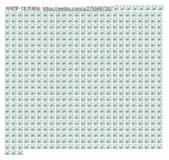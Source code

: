 许同学-1主页地址: https://weibo.com/u/2755687267 
![](https://wx4.sinaimg.cn/mw2000/a4407363ly1h92jet1d94j21sb1sb1ky.jpg) 
![](https://wx4.sinaimg.cn/mw2000/a4407363ly1h90y8rmkgxj22c01r1hdt.jpg) 
![](https://wx4.sinaimg.cn/mw2000/a4407363ly1h909d6ecgnj215o1qihdt.jpg) 
![](https://wx4.sinaimg.cn/mw2000/a4407363ly1h8w3rdwumpj20wi0t8adr.jpg) 
![](https://wx4.sinaimg.cn/mw2000/a4407363ly1h8qeku6gbpj20u01sxqar.jpg) 
![](https://wx4.sinaimg.cn/mw2000/a4407363ly1h8891ndbzoj20wi0o3qa5.jpg) 
![](https://wx4.sinaimg.cn/mw2000/a4407363ly1h7szc0asg0j20wi11twkg.jpg) 
![](https://wx4.sinaimg.cn/mw2000/a4407363ly1h7pee5vxjpj20wi1ycnik.jpg) 
![](https://wx4.sinaimg.cn/mw2000/a4407363ly1h7ocdhxe6kj20u00yn7ag.jpg) 
![](https://wx4.sinaimg.cn/mw2000/a4407363ly1h7oa9o61ifj20wi1yc1kx.jpg) 
![](https://wx4.sinaimg.cn/mw2000/a4407363ly1h7lzl4jnxsj20u01sxwnf.jpg) 
![](https://wx4.sinaimg.cn/mw2000/a4407363ly1h7lzkbfgphj20u01sxqed.jpg) 
![](https://wx4.sinaimg.cn/mw2000/a4407363ly1h7lzl74qzqj20wi1ycqf8.jpg) 
![](https://wx4.sinaimg.cn/mw2000/a4407363ly1h7igsakrvaj22c0340npf.jpg) 
![](https://wx4.sinaimg.cn/mw2000/a4407363ly1h6xrdoltuoj20wi1aadn2.jpg) 
![](https://wx4.sinaimg.cn/mw2000/a4407363ly1h6pxcb5fjkj20wi0hm7ci.jpg) 
![](https://wx4.sinaimg.cn/mw2000/a4407363ly1h6phvs1nejj20wi1cqdhn.jpg) 
![](https://wx4.sinaimg.cn/mw2000/a4407363ly1h6g7w7grpvj20u00u04dg.jpg) 
![](https://wx4.sinaimg.cn/mw2000/a4407363ly1h6b2pyj27lj20to0m8gqe.jpg) 
![](https://wx4.sinaimg.cn/mw2000/a4407363ly1h63u2v68h6j20sg0oegmm.jpg) 
![](https://wx4.sinaimg.cn/mw2000/a4407363ly1h63u2u4zqbj20sg0qgq3r.jpg) 
![](https://wx4.sinaimg.cn/mw2000/a4407363ly1h5y31nq1c1j20u70o5jsj.jpg) 
![](https://wx4.sinaimg.cn/mw2000/a4407363ly1h5t44boks8j20wi1ycnpd.jpg) 
![](https://wx4.sinaimg.cn/mw2000/a4407363ly1h5cjax801tj22ds1scx6p.jpg) 
![](https://wx4.sinaimg.cn/mw2000/a4407363ly1h5b4vcrezrj20wi171te8.jpg) 
![](https://wx4.sinaimg.cn/mw2000/a4407363ly1h57ftkfx55j20v90hjdk8.jpg) 
![](https://wx4.sinaimg.cn/mw2000/a4407363ly1h57ftlnrl3j21kw168qfp.jpg) 
![](https://wx4.sinaimg.cn/mw2000/a4407363ly1h57fvr1khbj23402c0hdw.jpg) 
![](https://wx4.sinaimg.cn/mw2000/a4407363ly1h510qchavkj21400u07df.jpg) 
![](https://wx4.sinaimg.cn/mw2000/a4407363ly1h5113hkeeoj21400u0wmh.jpg) 
![](https://wx4.sinaimg.cn/mw2000/a4407363ly1h4qx85z8vhj20wi144dpc.jpg) 
![](https://wx4.sinaimg.cn/mw2000/a4407363ly1h4d9lcx7vfj21sc2ds4qq.jpg) 
![](https://wx4.sinaimg.cn/mw2000/a4407363ly1h4d6n9ilyoj21it2947wh.jpg) 
![](https://wx4.sinaimg.cn/mw2000/a4407363ly1h4c3l1pwurj22ug2dre82.jpg) 
![](https://wx4.sinaimg.cn/mw2000/a4407363ly1h450syxok4j20u0141ac6.jpg) 
![](https://wx4.sinaimg.cn/mw2000/a4407363ly1h427f5x0qfj20wi1ycnpd.jpg) 
![](https://wx4.sinaimg.cn/mw2000/a4407363ly1h40opxsbotj20u011ijxe.jpg) 
![](https://wx4.sinaimg.cn/mw2000/a4407363ly1h3ymm5jls4j20u01be0v0.jpg) 
![](https://wx4.sinaimg.cn/mw2000/a4407363ly1h3yl9xj3vgj20wi0tb79z.jpg) 
![](https://wx4.sinaimg.cn/mw2000/a4407363ly1h3yl9yhanej20yc0u0dkb.jpg) 
![](https://wx4.sinaimg.cn/mw2000/a4407363ly1h3ulu1gmwej20wi0o4age.jpg) 
![](https://wx4.sinaimg.cn/mw2000/a4407363ly1h3ulu2kpgij20wi0ofgr7.jpg) 
![](https://wx4.sinaimg.cn/mw2000/a4407363ly1h3sz5pfdswj22c03404qp.jpg) 
![](https://wx4.sinaimg.cn/mw2000/a4407363ly1h35hebu0coj23402c0qv5.jpg) 
![](https://wx4.sinaimg.cn/mw2000/a4407363ly1h2xhqpk590j20v91votlf.jpg) 
![](https://wx4.sinaimg.cn/mw2000/a4407363ly1h2wfq79pnhj21480u078v.jpg) 
![](https://wx4.sinaimg.cn/mw2000/a4407363ly1h2sr9iedwgj20u01sy7e4.jpg) 
![](https://wx4.sinaimg.cn/mw2000/a4407363ly1h2o22yez2oj21sc1sc4qp.jpg) 
![](https://wx4.sinaimg.cn/mw2000/a4407363ly1gx39zteezdj21400u04bk.jpg) 
![](https://wx4.sinaimg.cn/mw2000/a4407363ly1gx39zt2sl1j20qa0yw796.jpg) 
![](https://wx4.sinaimg.cn/mw2000/0030uA8Ply1gvnapyqunej60tr18ywlf02.jpg) 
![](https://wx4.sinaimg.cn/mw2000/0030uA8Ply1gvnapyfihsj60tz196dni02.jpg) 
![](https://wx4.sinaimg.cn/mw2000/a4407363ly1gvf9j0gd1yj21401e0jxc.jpg) 
![](https://wx4.sinaimg.cn/mw2000/0030uA8Ply1gvf9j0o8s1j61401e00xq02.jpg) 
![](https://wx4.sinaimg.cn/mw2000/0030uA8Pgy1guvjbubmpqj60u02zgqim02.jpg) 
![](https://wx4.sinaimg.cn/mw2000/a4407363ly1gsmh9m194qj20v90ul4in.jpg) 
![](https://wx4.sinaimg.cn/mw2000/a4407363ly1gqolh2g9goj20v90hvar4.jpg) 
![](https://wx4.sinaimg.cn/mw2000/a4407363ly1gqolh0nlaxj20v90hj1kx.jpg) 
![](https://wx4.sinaimg.cn/mw2000/a4407363ly1gqolidwyxuj20v90n7459.jpg) 
![](https://wx4.sinaimg.cn/mw2000/a4407363ly1gqolh17vv4j20vj0hstd4.jpg) 
![](https://wx4.sinaimg.cn/mw2000/a4407363ly1gqolh1w8zvj21900u0493.jpg) 
![](https://wx4.sinaimg.cn/mw2000/a4407363ly1gqolhhdctlj20v90ndaun.jpg) 
![](https://wx4.sinaimg.cn/mw2000/a4407363ly1gqg2i2ww28j22a51qru0x.jpg) 
![](https://wx4.sinaimg.cn/mw2000/a4407363ly1gq6s700yflj21jk1ysai7.jpg) 
![](https://wx4.sinaimg.cn/mw2000/a4407363ly1gpy75yxtj8j21sc1sc7wl.jpg) 
![](https://wx4.sinaimg.cn/mw2000/a4407363gy1gpicqjmyjrj20v91vo7f5.jpg) 
![](https://wx4.sinaimg.cn/mw2000/a4407363ly1gp8valjensj20v90n4jzi.jpg) 
![](https://wx4.sinaimg.cn/mw2000/a4407363ly1gp8val8okmj20v90n9th1.jpg) 
![](https://wx4.sinaimg.cn/mw2000/a4407363ly1gp8vaqqj4pj20v90n54o0.jpg) 
![](https://wx4.sinaimg.cn/mw2000/a4407363ly1gp8vamqjhtj23402c0x6s.jpg) 
![](https://wx4.sinaimg.cn/mw2000/a4407363ly1gp8vasma97j23402c0npf.jpg) 
![](https://wx4.sinaimg.cn/mw2000/a4407363ly1gp8vaq5l30j22sa2bzqv6.jpg) 
![](https://wx4.sinaimg.cn/mw2000/a4407363ly1gp8vaogydnj23402c0hdu.jpg) 
![](https://wx4.sinaimg.cn/mw2000/a4407363ly1gp8vdjnvkcj21sc1scx6t.jpg) 
![](https://wx4.sinaimg.cn/mw2000/a4407363ly1gp8vclgvjlj22c0340b2a.jpg) 
![](https://wx4.sinaimg.cn/mw2000/a4407363gy1gox2if8kqrj23402c0hdt.jpg) 
![](https://wx4.sinaimg.cn/mw2000/a4407363gy1gox2j5pwlqj22c0340x6q.jpg) 
![](https://wx4.sinaimg.cn/mw2000/a4407363gy1gowzht17gnj22c0340x6p.jpg) 
![](https://wx4.sinaimg.cn/mw2000/a4407363gy1golfze8fldj20vq0hs44n.jpg) 
![](https://wx4.sinaimg.cn/mw2000/a4407363gy1gogcvq8loej23402c07wh.jpg) 
![](https://wx4.sinaimg.cn/mw2000/a4407363ly1goidorx8rfj20v91jltbt.jpg) 
![](https://wx4.sinaimg.cn/mw2000/a4407363ly1gobwj6stg0j20v90mf4qp.jpg) 
![](https://wx4.sinaimg.cn/mw2000/a4407363gy1go77iylhk5j23402c0kjl.jpg) 
![](https://wx4.sinaimg.cn/mw2000/a4407363ly1go2mvjb88xj20v912uwna.jpg) 
![](https://wx4.sinaimg.cn/mw2000/a4407363ly1go2mwe3wlsj20v91vo146.jpg) 
![](https://wx4.sinaimg.cn/mw2000/a4407363ly1gnxpgdg9wzj20v91voqv5.jpg) 
![](https://wx4.sinaimg.cn/mw2000/a4407363ly1gnuax5hxfhj20rs15l7g8.jpg) 
![](https://wx4.sinaimg.cn/mw2000/a4407363ly1gngai6fopgj21sc2dsb2f.jpg) 
![](https://wx4.sinaimg.cn/mw2000/a4407363gy1gne1fhu3dbj20v90n94qp.jpg) 
![](https://wx4.sinaimg.cn/mw2000/a4407363gy1gne1fgfaq6j23402c07wj.jpg) 
![](https://wx4.sinaimg.cn/mw2000/a4407363gy1gne1fajshhj21sc2dse87.jpg) 
![](https://wx4.sinaimg.cn/mw2000/a4407363gy1gne1fiurkqj20tu0tu4no.jpg) 
![](https://wx4.sinaimg.cn/mw2000/a4407363gy1gne1fdhkwrj22c02c0npe.jpg) 
![](https://wx4.sinaimg.cn/mw2000/a4407363gy1gne1f5amu2j22c02c0npd.jpg) 
![](https://wx4.sinaimg.cn/mw2000/a4407363gy1gmxngb8m80j20v915tn6b.jpg) 
![](https://wx4.sinaimg.cn/mw2000/a4407363ly1gmroiavvqpj20v90nfq6k.jpg) 
![](https://wx4.sinaimg.cn/mw2000/a4407363ly1gmhsft29b9j230o2411kz.jpg) 
![](https://wx4.sinaimg.cn/mw2000/a4407363ly1gmhsfqlexqj22c02c0x6q.jpg) 
![](https://wx4.sinaimg.cn/mw2000/a4407363ly1gmhslrwj03j23402c01ky.jpg) 
![](https://wx4.sinaimg.cn/mw2000/a4407363ly1gmhsfnyqxpj23402c0b2b.jpg) 
![](https://wx4.sinaimg.cn/mw2000/a4407363ly1gmhsfoly3uj20v90n5tfw.jpg) 
![](https://wx4.sinaimg.cn/mw2000/a4407363ly1gmgl9ivjmqj20v91vo48i.jpg) 
![](https://wx4.sinaimg.cn/mw2000/a4407363ly1gm8ih11v11j22c0340e83.jpg) 
![](https://wx4.sinaimg.cn/mw2000/a4407363ly1gm14w0zakmj22c02c0u0x.jpg) 
![](https://wx4.sinaimg.cn/mw2000/a4407363ly1glzddeondkj21sb1sbu0x.jpg) 
![](https://wx4.sinaimg.cn/mw2000/a4407363ly1glzddm0909j22c02c04qp.jpg) 
![](https://wx4.sinaimg.cn/mw2000/a4407363ly1glrytqzarhj23402c0npd.jpg) 
![](https://wx4.sinaimg.cn/mw2000/a4407363ly1glryts6plcj215x0v9tke.jpg) 
![](https://wx4.sinaimg.cn/mw2000/a4407363ly1glr61vflgej23402c0kjl.jpg) 
![](https://wx4.sinaimg.cn/mw2000/a4407363ly1glq4596uw6j23402c01kz.jpg) 
![](https://wx4.sinaimg.cn/mw2000/a4407363ly1glmlqzcs36j22c02c0dx7.jpg) 
![](https://wx4.sinaimg.cn/mw2000/a4407363ly1glmlqqkwn0j20pz0jkdr9.jpg) 
![](https://wx4.sinaimg.cn/mw2000/a4407363ly1gkzicehxcbj23402c0qv5.jpg) 
![](https://wx4.sinaimg.cn/mw2000/a4407363ly1gkygq0fkk7j23402c0e81.jpg) 
![](https://wx4.sinaimg.cn/mw2000/a4407363ly1gkygpvawapj20v90nbavb.jpg) 
![](https://wx4.sinaimg.cn/mw2000/a4407363ly1gkygpvvuinj20v90n5qqj.jpg) 
![](https://wx4.sinaimg.cn/mw2000/a4407363ly1gkygpz8pz6j22ds1sche0.jpg) 
![](https://wx4.sinaimg.cn/mw2000/a4407363ly1gkygpubelej20v91vo4hl.jpg) 
![](https://wx4.sinaimg.cn/mw2000/a4407363ly1gktemwqnsvj20us0s9nbz.jpg) 
![](https://wx4.sinaimg.cn/mw2000/a4407363ly1gktemydi8tj20v90slk6l.jpg) 
![](https://wx4.sinaimg.cn/mw2000/a4407363ly1gkj93esjt0j21yl1ylnpd.jpg) 
![](https://wx4.sinaimg.cn/mw2000/a4407363ly1gkea4q681qj22c02c0e81.jpg) 
![](https://wx4.sinaimg.cn/mw2000/a4407363ly1gkea5010q3j22c02c01kx.jpg) 
![](https://wx4.sinaimg.cn/mw2000/a4407363ly1gkea4mmjyej23402c07wj.jpg) 
![](https://wx4.sinaimg.cn/mw2000/a4407363ly1gke9s9y6ngj23402c0qv5.jpg) 
![](https://wx4.sinaimg.cn/mw2000/a4407363ly1gkea3d6k63j20v913245k.jpg) 
![](https://wx4.sinaimg.cn/mw2000/a4407363ly1gk95gh9a75j22c02c01kx.jpg) 
![](https://wx4.sinaimg.cn/mw2000/a4407363ly1gjzcxagv47j23402c07wj.jpg) 
![](https://wx4.sinaimg.cn/mw2000/a4407363ly1gjzcxvm288j20u00mban7.jpg) 
![](https://wx4.sinaimg.cn/mw2000/a4407363ly1gjmslmz83vj22c02c0dpo.jpg) 
![](https://wx4.sinaimg.cn/mw2000/a4407363ly1gj1h808j2dj20v90vtn4o.jpg) 
![](https://wx4.sinaimg.cn/mw2000/a4407363ly1gj1h9zn7qjj20v90y4x29.jpg) 
![](https://wx4.sinaimg.cn/mw2000/a4407363ly1gj1h81848ij20v9103h0a.jpg) 
![](https://wx4.sinaimg.cn/mw2000/a4407363ly1gj1h7zv1cej20zo109n07.jpg) 
![](https://wx4.sinaimg.cn/mw2000/a4407363ly1gj1h80kfjej20xn0y7q6v.jpg) 
![](https://wx4.sinaimg.cn/mw2000/a4407363ly1ghzv2b5f9mj22c02c07wh.jpg) 
![](https://wx4.sinaimg.cn/mw2000/a4407363ly1ghzv2wsml2j22c02c0kjl.jpg) 
![](https://wx4.sinaimg.cn/mw2000/a4407363ly1ghzv3qv5p4j20v90vc7wh.jpg) 
![](https://wx4.sinaimg.cn/mw2000/a4407363ly1ghzv32jcvnj22c02c0hdt.jpg) 
![](https://wx4.sinaimg.cn/mw2000/a4407363ly1ghzv3dpvm1j22c02c0kjl.jpg) 
![](https://wx4.sinaimg.cn/mw2000/a4407363ly1ghzv2erjtxj22c02c0e4l.jpg) 
![](https://wx4.sinaimg.cn/mw2000/a4407363ly1ghzv3m193lj22c02c04qp.jpg) 
![](https://wx4.sinaimg.cn/mw2000/a4407363ly1ghzv37zmujj22c02c0e81.jpg) 
![](https://wx4.sinaimg.cn/mw2000/a4407363ly1ghzv26jf8gj22c02c01kx.jpg) 
![](https://wx4.sinaimg.cn/mw2000/a4407363ly1ghzv2qjehhj23402c01ky.jpg) 
![](https://wx4.sinaimg.cn/mw2000/a4407363ly1ghzv3hxhkkj22c02c0hc1.jpg) 
![](https://wx4.sinaimg.cn/mw2000/a4407363ly1ghzv2jjj94j22c02c0b29.jpg) 
![](https://wx4.sinaimg.cn/mw2000/a4407363ly1ghik7oodqvj20v90n21kx.jpg) 
![](https://wx4.sinaimg.cn/mw2000/a4407363ly1ghalg6ykb9j20v80cedig.jpg) 
![](https://wx4.sinaimg.cn/mw2000/a4407363ly1ggwvlk9oyij20v90vchdt.jpg) 
![](https://wx4.sinaimg.cn/mw2000/a4407363ly1ggwvllh8xjj20v90uxhdt.jpg) 
![](https://wx4.sinaimg.cn/mw2000/a4407363ly1ggwvljfxqzj20rs1rvkck.jpg) 
![](https://wx4.sinaimg.cn/mw2000/a4407363ly1ggy29zxcbxj23402c0npd.jpg) 
![](https://wx4.sinaimg.cn/mw2000/a4407363ly1ggy29urtj6j23402c07wh.jpg) 
![](https://wx4.sinaimg.cn/mw2000/a4407363ly1ggktepfxqnj20v90n94qp.jpg) 
![](https://wx4.sinaimg.cn/mw2000/a4407363ly1ggkybvxbn1j20v90v6npd.jpg) 
![](https://wx4.sinaimg.cn/mw2000/a4407363ly1ggkter95o6j23402bxu0y.jpg) 
![](https://wx4.sinaimg.cn/mw2000/a4407363ly1ggkycinyhgj22ds1sckjr.jpg) 
![](https://wx4.sinaimg.cn/mw2000/a4407363ly1ggh9qc0bfbj20u00u1h9y.jpg) 
![](https://wx4.sinaimg.cn/mw2000/a4407363ly1ggeyrrp2x0j23402c0x6r.jpg) 
![](https://wx4.sinaimg.cn/mw2000/a4407363ly1gge7rclc6tj20v90mx7w7.jpg) 
![](https://wx4.sinaimg.cn/mw2000/a4407363ly1gge7rd01r3j20v90naakn.jpg) 
![](https://wx4.sinaimg.cn/mw2000/a4407363ly1gge7rau0e4j23402c0u0x.jpg) 
![](https://wx4.sinaimg.cn/mw2000/a4407363ly1gge7r8b4z4j22c02c07wh.jpg) 
![](https://wx4.sinaimg.cn/mw2000/a4407363ly1gge7r6m0z1j22ds1scnpe.jpg) 
![](https://wx4.sinaimg.cn/mw2000/a4407363ly1gg9n1vgzl2j23402c0e81.jpg) 
![](https://wx4.sinaimg.cn/mw2000/a4407363ly1gg7as4z727j20v90h3n0w.jpg) 
![](https://wx4.sinaimg.cn/mw2000/a4407363ly1gg7as4jr8jj20v90uqts1.jpg) 
![](https://wx4.sinaimg.cn/mw2000/a4407363ly1gg4zh2z6wqj20u00s1000.jpg) 
![](https://wx4.sinaimg.cn/mw2000/a4407363ly1gfuel4j5bmj22c02c0hdt.jpg) 
![](https://wx4.sinaimg.cn/mw2000/a4407363ly1gfuel2zle6j20v915eqe1.jpg) 
![](https://wx4.sinaimg.cn/mw2000/a4407363ly1gfuel3c96sj21401e04fc.jpg) 
![](https://wx4.sinaimg.cn/mw2000/a4407363ly1gfr5m92kvsj20v91voqfd.jpg) 
![](https://wx4.sinaimg.cn/mw2000/a4407363ly1gf1nlf4ipij22802yo7wq.jpg) 
![](https://wx4.sinaimg.cn/mw2000/a4407363ly1gevxa9x8t6j21sb1sbb29.jpg) 
![](https://wx4.sinaimg.cn/mw2000/a4407363ly1gevxa3wkw5j20v70nb78i.jpg) 
![](https://wx4.sinaimg.cn/mw2000/a4407363ly1gevshwrs11j21400tz7cs.jpg) 
![](https://wx4.sinaimg.cn/mw2000/a4407363ly1gevshxjthrj20nf0hjq6q.jpg) 
![](https://wx4.sinaimg.cn/mw2000/a4407363ly1gevskqm7baj23402c04qq.jpg) 
![](https://wx4.sinaimg.cn/mw2000/a4407363ly1gevshwhsjxj21400u6akh.jpg) 
![](https://wx4.sinaimg.cn/mw2000/a4407363ly1gevshusbasj23402c0qv5.jpg) 
![](https://wx4.sinaimg.cn/mw2000/a4407363ly1gevssnv36lj23402c0x6p.jpg) 
![](https://wx4.sinaimg.cn/mw2000/a4407363ly1geur0nzr34j22c0340b2b.jpg) 
![](https://wx4.sinaimg.cn/mw2000/a4407363ly1geq7ooiledj20u018saox.jpg) 
![](https://wx4.sinaimg.cn/mw2000/a4407363ly1geq7onm4gxj20v90p0dll.jpg) 
![](https://wx4.sinaimg.cn/mw2000/a4407363ly1genoovscywj22c02c0b2a.jpg) 
![](https://wx4.sinaimg.cn/mw2000/a4407363ly1genooukpeqj20v915r7fg.jpg) 
![](https://wx4.sinaimg.cn/mw2000/a4407363ly1gekb5nb0e7j20v814k1kx.jpg) 
![](https://wx4.sinaimg.cn/mw2000/a4407363ly1gejtwweq3hj20v91gfn80.jpg) 
![](https://wx4.sinaimg.cn/mw2000/a4407363ly1gejtwvnv3mj20v41fygyg.jpg) 
![](https://wx4.sinaimg.cn/mw2000/a4407363ly1gebu8p2ep0j21dk0tmq6x.jpg) 
![](https://wx4.sinaimg.cn/mw2000/a4407363ly1gebms3y7gbj23402c0u0z.jpg) 
![](https://wx4.sinaimg.cn/mw2000/a4407363ly1ge6zeqbifnj20v30hmwz6.jpg) 
![](https://wx4.sinaimg.cn/mw2000/a4407363ly1ge6ybt9bo2j20tn0go42v.jpg) 
![](https://wx4.sinaimg.cn/mw2000/a4407363ly1ge6zo9aepuj23402c0qv6.jpg) 
![](https://wx4.sinaimg.cn/mw2000/a4407363ly1ge6zx2i6stj21sc1schdt.jpg) 
![](https://wx4.sinaimg.cn/mw2000/a4407363ly1ge6zybf2lyj20ob0tzk7w.jpg) 
![](https://wx4.sinaimg.cn/mw2000/a4407363ly1ge6zte88n7j21400u0tpr.jpg) 
![](https://wx4.sinaimg.cn/mw2000/a4407363ly1ge2txjdrv7j22c02c0e81.jpg) 
![](https://wx4.sinaimg.cn/mw2000/a4407363ly1ge2txkvdc0j21sc1n2e81.jpg) 
![](https://wx4.sinaimg.cn/mw2000/a4407363ly1gdld51kmg6j22bb21yx6m.jpg) 
![](https://wx4.sinaimg.cn/mw2000/a4407363ly1gdld526l4xj20v916fgrc.jpg) 
![](https://wx4.sinaimg.cn/mw2000/a4407363ly1gdjbsog83oj22ds1sc1ky.jpg) 
![](https://wx4.sinaimg.cn/mw2000/a4407363ly1gdi3a0t2klj20v915gjwr.jpg) 
![](https://wx4.sinaimg.cn/mw2000/a4407363ly1gddnasuhs8j21400u0gze.jpg) 
![](https://wx4.sinaimg.cn/mw2000/a4407363ly1gd8n9dbrrhj21sc2ds4qt.jpg) 
![](https://wx4.sinaimg.cn/mw2000/a4407363ly1gd8n9e17wfj20v915iwoh.jpg) 
![](https://wx4.sinaimg.cn/mw2000/a4407363ly1gd599kfoigj20v90nxafv.jpg) 
![](https://wx4.sinaimg.cn/mw2000/a4407363ly1gcte7an1xnj20v91id136.jpg) 
![](https://wx4.sinaimg.cn/mw2000/a4407363ly1gcsidhmiqqj20v91vowu5.jpg) 
![](https://wx4.sinaimg.cn/mw2000/a4407363ly1gcfdlxvb2rj20v90v87wh.jpg) 
![](https://wx4.sinaimg.cn/mw2000/a4407363ly1gbi9y44955j21jk1hf7wh.jpg) 
![](https://wx4.sinaimg.cn/mw2000/a4407363ly1gbhdjv2orhj21400u0whi.jpg) 
![](https://wx4.sinaimg.cn/mw2000/a4407363ly1gba3tmafnfj20t60t6wh8.jpg) 
![](https://wx4.sinaimg.cn/mw2000/a4407363gy1gau0o4w579j21hc0u0k6i.jpg) 
![](https://wx4.sinaimg.cn/mw2000/a4407363gy1gaplow87cjj214a0u0qa4.jpg) 
![](https://wx4.sinaimg.cn/mw2000/a4407363gy1gamoqvvbvoj20v91voe89.jpg) 
![](https://wx4.sinaimg.cn/mw2000/a4407363gy1gamoqzu6rgj20v91vox6t.jpg) 
![](https://wx4.sinaimg.cn/mw2000/a4407363gy1gamordb0okj20v91vox6w.jpg) 
![](https://wx4.sinaimg.cn/mw2000/a4407363gy1gamor4rl4bj20v91vou15.jpg) 
![](https://wx4.sinaimg.cn/mw2000/a4407363gy1gakmqpvcsyj22c02c0trj.jpg) 
![](https://wx4.sinaimg.cn/mw2000/a4407363gy1gakmqok34bj20u00we784.jpg) 
![](https://wx4.sinaimg.cn/mw2000/a4407363ly1ga7tvst1ovj22c0340e81.jpg) 
![](https://wx4.sinaimg.cn/mw2000/a4407363ly1g9mzzub9hvj22c02c07wi.jpg) 
![](https://wx4.sinaimg.cn/mw2000/a4407363ly1g9mzzt1ajuj22c02c0hdu.jpg) 
![](https://wx4.sinaimg.cn/mw2000/a4407363gy1g9e33ixdnaj22802yob2j.jpg) 
![](https://wx4.sinaimg.cn/mw2000/a4407363gy1g92jdtboy4j23402c04qq.jpg) 
![](https://wx4.sinaimg.cn/mw2000/a4407363gy1g92ksmwfz6j216o1hckbc.jpg) 
![](https://wx4.sinaimg.cn/mw2000/a4407363gy1g92jdvy4z3j21401e0qlb.jpg) 
![](https://wx4.sinaimg.cn/mw2000/a4407363gy1g92lgz7bi2j22c02c01kx.jpg) 
![](https://wx4.sinaimg.cn/mw2000/a4407363gy1g92kslas3jj23402c0e81.jpg) 
![](https://wx4.sinaimg.cn/mw2000/a4407363gy1g8vjenk8cyj21a01pcqmd.jpg) 
![](https://wx4.sinaimg.cn/mw2000/a4407363gy1g8n0fn939kj227q2nl7wi.jpg) 
![](https://wx4.sinaimg.cn/mw2000/a4407363gy1g8n0frgd9rj22a22uku0y.jpg) 
![](https://wx4.sinaimg.cn/mw2000/a4407363gy1g8n0fs9agej20u00u012i.jpg) 
![](https://wx4.sinaimg.cn/mw2000/a4407363gy1g8n0fpngjcj21o026cnpe.jpg) 
![](https://wx4.sinaimg.cn/mw2000/a4407363gy1g8k39jovbyj21400u047o.jpg) 
![](https://wx4.sinaimg.cn/mw2000/a4407363gy1g8k39g5xnvj214a0u0gvj.jpg) 
![](https://wx4.sinaimg.cn/mw2000/a4407363gy1g8k3af1zzlj20u00u0qbq.jpg) 
![](https://wx4.sinaimg.cn/mw2000/a4407363gy1g8eamqnptzj23402c0npe.jpg) 
![](https://wx4.sinaimg.cn/mw2000/a4407363gy1g8eammupdvj22yk2aex6q.jpg) 
![](https://wx4.sinaimg.cn/mw2000/a4407363gy1g8eamj8b3tj21kw16o1kx.jpg) 
![](https://wx4.sinaimg.cn/mw2000/a4407363gy1g8eamhacw1j21kw16o7uo.jpg) 
![](https://wx4.sinaimg.cn/mw2000/a4407363gy1g8asyg8d3lj20u00u00vw.jpg) 
![](https://wx4.sinaimg.cn/mw2000/a4407363gy1g8asyfa4vuj20u012bwjy.jpg) 
![](https://wx4.sinaimg.cn/mw2000/a4407363gy1g88cz88yqlj20u0126wrx.jpg) 
![](https://wx4.sinaimg.cn/mw2000/a4407363gy1g88cz9k0pyj20u011i7jj.jpg) 
![](https://wx4.sinaimg.cn/mw2000/a4407363gy1g869wrb980j213z0u018a.jpg) 
![](https://wx4.sinaimg.cn/mw2000/a4407363gy1g81gm625mcj20u00y5gti.jpg) 
![](https://wx4.sinaimg.cn/mw2000/a4407363gy1g7y0xykiwvj20u0140n76.jpg) 
![](https://wx4.sinaimg.cn/mw2000/a4407363gy1g7vkijlfvxj20u0140al1.jpg) 
![](https://wx4.sinaimg.cn/mw2000/a4407363gy1g7ukfpu4cij21400u0n3a.jpg) 
![](https://wx4.sinaimg.cn/mw2000/a4407363gy1g7ukfr8gddj21400u046b.jpg) 
![](https://wx4.sinaimg.cn/mw2000/a4407363gy1g7ukfoqrucj20u0140wme.jpg) 
![](https://wx4.sinaimg.cn/mw2000/a4407363gy1g7ta8z52qbj21420u014f.jpg) 
![](https://wx4.sinaimg.cn/mw2000/a4407363gy1g7ta8zw24oj21400tzwph.jpg) 
![](https://wx4.sinaimg.cn/mw2000/a4407363gy1g7ta8xhc55j20u011i7f3.jpg) 
![](https://wx4.sinaimg.cn/mw2000/a4407363ly1g7ngyhrvvxj21420u0wto.jpg) 
![](https://wx4.sinaimg.cn/mw2000/a4407363ly1g7ni5mbogkj20u00u0tl4.jpg) 
![](https://wx4.sinaimg.cn/mw2000/a4407363ly1g7ngymepzsj20tm0htjul.jpg) 
![](https://wx4.sinaimg.cn/mw2000/a4407363ly1g7ngyin9drj20u013a7e8.jpg) 
![](https://wx4.sinaimg.cn/mw2000/a4407363ly1g7ngyjlyrsj20u0114qch.jpg) 
![](https://wx4.sinaimg.cn/mw2000/a4407363ly1g7ngyk9ilij20uc0u044e.jpg) 
![](https://wx4.sinaimg.cn/mw2000/a4407363ly1g7mhacov2sj21400u0qg8.jpg) 
![](https://wx4.sinaimg.cn/mw2000/a4407363ly1g7mhacw8l6j20u00u07de.jpg) 
![](https://wx4.sinaimg.cn/mw2000/a4407363ly1g7mhacg2t8j20u00yq79k.jpg) 
![](https://wx4.sinaimg.cn/mw2000/a4407363gy1g76ayrcfxuj20u00u0n5d.jpg) 
![](https://wx4.sinaimg.cn/mw2000/a4407363gy1g76aypmpcij20u011i7fo.jpg) 
![](https://wx4.sinaimg.cn/mw2000/a4407363gy1g76ays6c2lj20ws0u0gzk.jpg) 
![](https://wx4.sinaimg.cn/mw2000/a4407363gy1g76ayov8qvj21400u0alj.jpg) 
![](https://wx4.sinaimg.cn/mw2000/a4407363gy1g76ayqlka2j21400u0k4y.jpg) 
![](https://wx4.sinaimg.cn/mw2000/a4407363ly1g7033a5gruj20v90omq7e.jpg) 
![](https://wx4.sinaimg.cn/mw2000/a4407363ly1g6zwr0h574j20u0140n9f.jpg) 
![](https://wx4.sinaimg.cn/mw2000/a4407363ly1g6zwr0r9gaj20u0140dt7.jpg) 
![](https://wx4.sinaimg.cn/mw2000/a4407363gy1g6yc09pwkpj20u011ianp.jpg) 
![](https://wx4.sinaimg.cn/mw2000/a4407363gy1g6xyqsq7r4j21400u0qca.jpg) 
![](https://wx4.sinaimg.cn/mw2000/a4407363ly1g6f9e8shk2j20u01sznpf.jpg) 
![](https://wx4.sinaimg.cn/mw2000/a4407363ly1g6f9e3vrjij20u01szkjo.jpg) 
![](https://wx4.sinaimg.cn/mw2000/a4407363ly1g6f9e2csqqj20u01szu0z.jpg) 
![](https://wx4.sinaimg.cn/mw2000/a4407363ly1g6f9e4wlluj20u01szkjn.jpg) 
![](https://wx4.sinaimg.cn/mw2000/a4407363ly1g6alldde6vj21o0280b29.jpg) 
![](https://wx4.sinaimg.cn/mw2000/a4407363ly1g69u83jn4aj20v90v3e81.jpg) 
![](https://wx4.sinaimg.cn/mw2000/a4407363ly1g5yew1p3rgj22yo203qve.jpg) 
![](https://wx4.sinaimg.cn/mw2000/a4407363gy1g5xzcgwkfdj20sg1ekwlb.jpg) 
![](https://wx4.sinaimg.cn/mw2000/a4407363gy1g5uy478x2zj21cl0u0wnx.jpg) 
![](https://wx4.sinaimg.cn/mw2000/a4407363gy1g5uy47uhbej20u00u014e.jpg) 
![](https://wx4.sinaimg.cn/mw2000/a4407363gy1g5uy467kiej21400u0qhi.jpg) 
![](https://wx4.sinaimg.cn/mw2000/a4407363gy1g5nvsrvwwej213z0u0qck.jpg) 
![](https://wx4.sinaimg.cn/mw2000/a4407363gy1g4z9c23k8cj20v90v11kx.jpg) 
![](https://wx4.sinaimg.cn/mw2000/a4407363gy1g4x40j6g8xj20u0140aih.jpg) 
![](https://wx4.sinaimg.cn/mw2000/a4407363ly1g4qfcnoo2mj20yi1a016p.jpg) 
![](https://wx4.sinaimg.cn/mw2000/a4407363ly1g4qfcvegrgj20yi1a0qfs.jpg) 
![](https://wx4.sinaimg.cn/mw2000/a4407363ly1g4h0ukbqn3j21o01o04qp.jpg) 
![](https://wx4.sinaimg.cn/mw2000/a4407363ly1g4hoeuwccaj21o0232npg.jpg) 
![](https://wx4.sinaimg.cn/mw2000/a4407363ly1g4h0wsl430j20t00hg1bs.jpg) 
![](https://wx4.sinaimg.cn/mw2000/a4407363gy1g3tkjwtk2fj21o01o01l0.jpg) 
![](https://wx4.sinaimg.cn/mw2000/a4407363gy1g3ly0b13sij21401404m9.jpg) 
![](https://wx4.sinaimg.cn/mw2000/a4407363gy1g3ly06gyv7j214013zn6g.jpg) 
![](https://wx4.sinaimg.cn/mw2000/a4407363gy1g3ly01tzwcj21o02301kx.jpg) 
![](https://wx4.sinaimg.cn/mw2000/a4407363gy1g32taji7r1j21o02301kx.jpg) 
![](https://wx4.sinaimg.cn/mw2000/a4407363ly1g2sy555rmmj22yo280kju.jpg) 
![](https://wx4.sinaimg.cn/mw2000/a4407363gy1g2jnnge451j22yo280e8a.jpg) 
![](https://wx4.sinaimg.cn/mw2000/a4407363gy1g2jnnoiosbj22yo280e8b.jpg) 
![](https://wx4.sinaimg.cn/mw2000/a4407363gy1g2jnnymop1j21o0280e84.jpg) 
![](https://wx4.sinaimg.cn/mw2000/a4407363gy1g2jnomg15oj21o01o0npd.jpg) 
![](https://wx4.sinaimg.cn/mw2000/a4407363gy1g2jnoarcx9j22b32b3b2i.jpg) 
![](https://wx4.sinaimg.cn/mw2000/a4407363gy1g2jnmpvrq4j20so0lh4qp.jpg) 
![](https://wx4.sinaimg.cn/mw2000/a4407363gy1g2ipas22ntj23402c0u0x.jpg) 
![](https://wx4.sinaimg.cn/mw2000/a4407363gy1g2gig01donj21400u0n5i.jpg) 
![](https://wx4.sinaimg.cn/mw2000/a4407363gy1g2gif2rtxfj213h0tz1kx.jpg) 
![](https://wx4.sinaimg.cn/mw2000/a4407363gy1g2gig0tlpoj20fk0ag0tx.jpg) 
![](https://wx4.sinaimg.cn/mw2000/a4407363gy1g2gifye9maj21o01o04qs.jpg) 
![](https://wx4.sinaimg.cn/mw2000/a4407363gy1g2giffgby4j21la24ehdw.jpg) 
![](https://wx4.sinaimg.cn/mw2000/a4407363gy1g2gieylveyj23402c04qq.jpg) 
![](https://wx4.sinaimg.cn/mw2000/a4407363gy1g2giev07cnj21o0280qv8.jpg) 
![](https://wx4.sinaimg.cn/mw2000/a4407363gy1g2giel3x8dj22c02c04qw.jpg) 
![](https://wx4.sinaimg.cn/mw2000/a4407363gy1g2gig1iq1vj20f40a6mze.jpg) 
![](https://wx4.sinaimg.cn/mw2000/a4407363gy1g1wn1nzqgrj20uw0n2n0x.jpg) 
![](https://wx4.sinaimg.cn/mw2000/a4407363gy1g1vegh0ma1j20v80kvgoj.jpg) 
![](https://wx4.sinaimg.cn/mw2000/a4407363gy1g1veg2emx6j227z1o07ww.jpg) 
![](https://wx4.sinaimg.cn/mw2000/a4407363gy1g1veg71srnj22c02c01l0.jpg) 
![](https://wx4.sinaimg.cn/mw2000/a4407363gy1g1vegfecg0j20v90ncaxr.jpg) 
![](https://wx4.sinaimg.cn/mw2000/a4407363gy1g1vegkrkdlj21o0280qv8.jpg) 
![](https://wx4.sinaimg.cn/mw2000/a4407363gy1g1vefut18uj21o0280u0z.jpg) 
![](https://wx4.sinaimg.cn/mw2000/a4407363gy1g1vegg8pxwj20v90jejx8.jpg) 
![](https://wx4.sinaimg.cn/mw2000/a4407363gy1g1veg4hn7ej219i1kw14y.jpg) 
![](https://wx4.sinaimg.cn/mw2000/a4407363gy1g1vegdvuplj22a82a81lb.jpg) 
![](https://wx4.sinaimg.cn/mw2000/a4407363gy1g127qztviwj21o027ze84.jpg) 
![](https://wx4.sinaimg.cn/mw2000/a4407363gy1g0t1eo6tivj21o01o0hdw.jpg) 
![](https://wx4.sinaimg.cn/mw2000/a4407363gy1g0t1eif0x0j21o0280npd.jpg) 
![](https://wx4.sinaimg.cn/mw2000/a4407363gy1g0iqizxdgnj22c02c0u15.jpg) 
![](https://wx4.sinaimg.cn/mw2000/a4407363gy1g0iqj15r4uj20u00udn46.jpg) 
![](https://wx4.sinaimg.cn/mw2000/a4407363gy1g057id0nh7j20u00u0wo2.jpg) 
![](https://wx4.sinaimg.cn/mw2000/a4407363gy1g057ibehwdj20u011i7gc.jpg) 
![](https://wx4.sinaimg.cn/mw2000/a4407363gy1g057i4ibavj21400u0n6u.jpg) 
![](https://wx4.sinaimg.cn/mw2000/a4407363gy1g057if5te1j21400rwgse.jpg) 
![](https://wx4.sinaimg.cn/mw2000/a4407363gy1g057i7wqbcj20u00u0gr7.jpg) 
![](https://wx4.sinaimg.cn/mw2000/a4407363gy1g057i6wk5ij21400u0qd0.jpg) 
![](https://wx4.sinaimg.cn/mw2000/a4407363gy1g057ie4yphj20u00u00zc.jpg) 
![](https://wx4.sinaimg.cn/mw2000/a4407363gy1g057i5mtb7j20c80j80uh.jpg) 
![](https://wx4.sinaimg.cn/mw2000/a4407363ly1g03sn9fy0sj20u01hatow.jpg) 
![](https://wx4.sinaimg.cn/mw2000/a4407363ly1fzr3lv6d9cj20c8096t9e.jpg) 
![](https://wx4.sinaimg.cn/mw2000/a4407363ly1fznwf4clk3j21400u07bz.jpg) 
![](https://wx4.sinaimg.cn/mw2000/a4407363ly1fzk5u9jmrkj22yo24the3.jpg) 
![](https://wx4.sinaimg.cn/mw2000/a4407363ly1fzk5tzjj0zj22yo2804r1.jpg) 
![](https://wx4.sinaimg.cn/mw2000/a4407363ly1fzffh9rrarj20qo0tyaix.jpg) 
![](https://wx4.sinaimg.cn/mw2000/a4407363ly1fzb98p6ht3j20qo0qoafq.jpg) 
![](https://wx4.sinaimg.cn/mw2000/a4407363ly1fz980t8ituj20zk0qon5e.jpg) 
![](https://wx4.sinaimg.cn/mw2000/a4407363ly1fz980tuzrjj20zk0qogvc.jpg) 
![](https://wx4.sinaimg.cn/mw2000/a4407363ly1fz02sx4x92j21qg1m41ky.jpg) 
![](https://wx4.sinaimg.cn/mw2000/a4407363ly1fz02tk94cfj22e01sihe6.jpg) 
![](https://wx4.sinaimg.cn/mw2000/a4407363ly1fz048c25a2j22c02c0b2j.jpg) 
![](https://wx4.sinaimg.cn/mw2000/a4407363ly1fz048vlekrj22e01si4r1.jpg) 
![](https://wx4.sinaimg.cn/mw2000/a4407363ly1fz047s46qdj22vy25yx6z.jpg) 
![](https://wx4.sinaimg.cn/mw2000/a4407363ly1fz049eq7zij22802yo1l9.jpg) 
![](https://wx4.sinaimg.cn/mw2000/a4407363ly1fz02stozxpj22c02c0kjl.jpg) 
![](https://wx4.sinaimg.cn/mw2000/a4407363ly1fz049iqzntj221e2ae1ky.jpg) 
![](https://wx4.sinaimg.cn/mw2000/a4407363ly1fz049l2xzjj21sc26wb29.jpg) 
![](https://wx4.sinaimg.cn/mw2000/a4407363ly1fyy8t8181rj21sc2dsnpk.jpg) 
![](https://wx4.sinaimg.cn/mw2000/a4407363gy1fywwent7bkj21400u0k7b.jpg) 
![](https://wx4.sinaimg.cn/mw2000/a4407363gy1fywwenhimej20u00u0wn7.jpg) 
![](https://wx4.sinaimg.cn/mw2000/a4407363gy1fywwema2i8j211a0tz7eh.jpg) 
![](https://wx4.sinaimg.cn/mw2000/a4407363gy1fywwen8nr5j20u013kqg2.jpg) 
![](https://wx4.sinaimg.cn/mw2000/a4407363gy1fywwemls4sj20tz116aiy.jpg) 
![](https://wx4.sinaimg.cn/mw2000/a4407363gy1fywwemxceyj212h0tzdn8.jpg) 
![](https://wx4.sinaimg.cn/mw2000/a4407363gy1fywwfscag3j21si2e0hdz.jpg) 
![](https://wx4.sinaimg.cn/mw2000/a4407363gy1fywweoxd1yj23402c0hdt.jpg) 
![](https://wx4.sinaimg.cn/mw2000/a4407363gy1fywwftaz9kj20u0140jyx.jpg) 
![](https://wx4.sinaimg.cn/mw2000/a4407363ly1fysgh1jdkpj22yo28ze8d.jpg) 
![](https://wx4.sinaimg.cn/mw2000/a4407363ly1fypxos4fxyj22yo280qvj.jpg) 
![](https://wx4.sinaimg.cn/mw2000/a4407363gy1fyp55nwj4pj22yo2804r1.jpg) 
![](https://wx4.sinaimg.cn/mw2000/a4407363ly1fyo07b8tzbj20v80ngkiu.jpg) 
![](https://wx4.sinaimg.cn/mw2000/a4407363ly1fymp5gpry5j22c02c01ky.jpg) 
![](https://wx4.sinaimg.cn/mw2000/a4407363ly1fymp58ogedj22c02c0b2g.jpg) 
![](https://wx4.sinaimg.cn/mw2000/a4407363ly1fymp54gmndj22yo280u17.jpg) 
![](https://wx4.sinaimg.cn/mw2000/a4407363gy1fyknwi63n2j22om1hcqvd.jpg) 
![](https://wx4.sinaimg.cn/mw2000/a4407363gy1fyknwu2pz0j21ry2d97wn.jpg) 
![](https://wx4.sinaimg.cn/mw2000/a4407363gy1fyko1kotf2j23402c0kia.jpg) 
![](https://wx4.sinaimg.cn/mw2000/a4407363gy1fyko1lxd3wj20rk0qndjs.jpg) 
![](https://wx4.sinaimg.cn/mw2000/a4407363gy1fyko1lo99aj20zk0qon4t.jpg) 
![](https://wx4.sinaimg.cn/mw2000/a4407363gy1fyko25d3cnj21cd2e0qv9.jpg) 
![](https://wx4.sinaimg.cn/mw2000/a4407363gy1fyko1m8pq1j21j10qnn3c.jpg) 
![](https://wx4.sinaimg.cn/mw2000/a4407363gy1fyko1mewf7j20zk0qowg5.jpg) 
![](https://wx4.sinaimg.cn/mw2000/a4407363gy1fyko1mw14zj216u0qnq8q.jpg) 
![](https://wx4.sinaimg.cn/mw2000/a4407363ly1fyjfypbyu8j21si2e04r0.jpg) 
![](https://wx4.sinaimg.cn/mw2000/a4407363ly1fyiyhr2rb9j22c02c0he8.jpg) 
![](https://wx4.sinaimg.cn/mw2000/a4407363ly1fyiygd6c5tj22c02c0b2j.jpg) 
![](https://wx4.sinaimg.cn/mw2000/a4407363ly1fyixqmp761j20v815o4qq.jpg) 
![](https://wx4.sinaimg.cn/mw2000/a4407363ly1fyd338kmujj22c02c0kjl.jpg) 
![](https://wx4.sinaimg.cn/mw2000/a4407363ly1fyd34y845kj20u00u0q9j.jpg) 
![](https://wx4.sinaimg.cn/mw2000/a4407363ly1fyd34yr5kcj20u00u0wkz.jpg) 
![](https://wx4.sinaimg.cn/mw2000/a4407363ly1fyd32xl0nfj22yo2807wu.jpg) 
![](https://wx4.sinaimg.cn/mw2000/a4407363ly1fyd345t3fjj22802yoqv5.jpg) 
![](https://wx4.sinaimg.cn/mw2000/a4407363ly1fyd333ytikj22c02c0kjl.jpg) 
![](https://wx4.sinaimg.cn/mw2000/a4407363gy1fyb5oxlcfej22c02c0x6u.jpg) 
![](https://wx4.sinaimg.cn/mw2000/a4407363ly1fyd33u18ldj22c02c0e81.jpg) 
![](https://wx4.sinaimg.cn/mw2000/a4407363ly1fyd355euphj20u00u0n3u.jpg) 
![](https://wx4.sinaimg.cn/mw2000/a4407363gy1fy8m99pscqj20qo0qoguj.jpg) 
![](https://wx4.sinaimg.cn/mw2000/a4407363gy1fy8m9i9cqqj20zk0qok67.jpg) 
![](https://wx4.sinaimg.cn/mw2000/a4407363gy1fy8m9ohlydj22yo280qvd.jpg) 
![](https://wx4.sinaimg.cn/mw2000/a4407363gy1fy8m9gbdolj21sc2ds4qw.jpg) 
![](https://wx4.sinaimg.cn/mw2000/a4407363gy1fxqhj8zgkbj20ka0j7411.jpg) 
![](https://wx4.sinaimg.cn/mw2000/a4407363gy1fxqhpn6v59j229n340hdt.jpg) 
![](https://wx4.sinaimg.cn/mw2000/a4407363gy1fxztvr9eg9j20b50frada.jpg) 
![](https://wx4.sinaimg.cn/mw2000/a4407363gy1fxb1goc5sxj20qo0zkqd5.jpg) 
![](https://wx4.sinaimg.cn/mw2000/a4407363gy1fxb1glbkwhj20v912snbe.jpg) 
![](https://wx4.sinaimg.cn/mw2000/a4407363gy1fxb1gmxd3mj20v912uk5a.jpg) 
![](https://wx4.sinaimg.cn/mw2000/a4407363gy1fx6kpao23lj20zk0qo7au.jpg) 
![](https://wx4.sinaimg.cn/mw2000/a4407363gy1fx6klcwe7mj22dz1sib2e.jpg) 
![](https://wx4.sinaimg.cn/mw2000/a4407363gy1fx6kqqkeldj20qo0zkdq6.jpg) 
![](https://wx4.sinaimg.cn/mw2000/a4407363gy1fx6kl2nzyjj22yo234kjn.jpg) 
![](https://wx4.sinaimg.cn/mw2000/a4407363gy1fx6koyey2vj22c0340hdt.jpg) 
![](https://wx4.sinaimg.cn/mw2000/a4407363gy1fx6kq3rb5wj23402c04qp.jpg) 
![](https://wx4.sinaimg.cn/mw2000/a4407363gy1fx6kp28i17j20zk0qo7gl.jpg) 
![](https://wx4.sinaimg.cn/mw2000/a4407363gy1fx6kof7yc6j20zk0qon9q.jpg) 
![](https://wx4.sinaimg.cn/mw2000/a4407363gy1fx6kooh4dlj21sc2dsx6v.jpg) 
![](https://wx4.sinaimg.cn/mw2000/a4407363gy1fx3zd0up2fj20zk0qok1c.jpg) 
![](https://wx4.sinaimg.cn/mw2000/a4407363gy1fx3zde7e2jj22y027ehdu.jpg) 
![](https://wx4.sinaimg.cn/mw2000/a4407363gy1fx3zcs62lzj20zk0qotht.jpg) 
![](https://wx4.sinaimg.cn/mw2000/a4407363gy1fx3zdk0djlj22yo2801ky.jpg) 
![](https://wx4.sinaimg.cn/mw2000/a4407363gy1fx3zcwa7tej21sc2dsu14.jpg) 
![](https://wx4.sinaimg.cn/mw2000/a4407363gy1fx3zdacynnj22c02c0qvb.jpg) 
![](https://wx4.sinaimg.cn/mw2000/a4407363gy1fx3zd55sqoj22c02c0x6u.jpg) 
![](https://wx4.sinaimg.cn/mw2000/a4407363gy1fx3zh2o23bj20zk0qowo0.jpg) 
![](https://wx4.sinaimg.cn/mw2000/a4407363gy1fx3zdhq27lj21sc28fqv8.jpg) 
![](https://wx4.sinaimg.cn/mw2000/a4407363gy1fww9hvsanrj21400u00yv.jpg) 
![](https://wx4.sinaimg.cn/mw2000/a4407363gy1fwmy9s3c5wj218g0p0h0t.jpg) 
![](https://wx4.sinaimg.cn/mw2000/a4407363gy1fwmy9tpys8j21cd225b29.jpg) 
![](https://wx4.sinaimg.cn/mw2000/a4407363gy1fwdtx7ntnej21w01w01kx.jpg) 
![](https://wx4.sinaimg.cn/mw2000/a4407363gy1fwdtxf1zqij20u00ng1kx.jpg) 
![](https://wx4.sinaimg.cn/mw2000/a4407363gy1fwdtxae8pgj20qo0xc7bx.jpg) 
![](https://wx4.sinaimg.cn/mw2000/a4407363gy1fvxa5dbi1vj20u00u0tg4.jpg) 
![](https://wx4.sinaimg.cn/mw2000/a4407363gy1fvxa57zgcmj21400u047d.jpg) 
![](https://wx4.sinaimg.cn/mw2000/a4407363gy1fvxa590bevj20u00u042i.jpg) 
![](https://wx4.sinaimg.cn/mw2000/a4407363gy1fvxa544dopj20ku0kradq.jpg) 
![](https://wx4.sinaimg.cn/mw2000/a4407363gy1fvxa5c0e5uj21400u0jz8.jpg) 
![](https://wx4.sinaimg.cn/mw2000/a4407363gy1fvoev839loj21cd1sgx6s.jpg) 
![](https://wx4.sinaimg.cn/mw2000/a4407363gy1fvnaskqwjnj21sg2dsu11.jpg) 
![](https://wx4.sinaimg.cn/mw2000/a4407363gy1fvkzw5aye8j20zk0qojx2.jpg) 
![](https://wx4.sinaimg.cn/mw2000/a4407363gy1fvkzwg1brkj20qo0qo7cj.jpg) 
![](https://wx4.sinaimg.cn/mw2000/a4407363gy1fvkzvvjqj0j20qo0qo4be.jpg) 
![](https://wx4.sinaimg.cn/mw2000/a4407363gy1fvkzwn4f0pj20qo0rpk3q.jpg) 
![](https://wx4.sinaimg.cn/mw2000/a4407363gy1fvkzw22dzoj20qx0qowoe.jpg) 
![](https://wx4.sinaimg.cn/mw2000/a4407363gy1fvkzvo5d9yj20qo0sdtmq.jpg) 
![](https://wx4.sinaimg.cn/mw2000/a4407363gy1fvkzwaiqu7j20qo0zi10s.jpg) 
![](https://wx4.sinaimg.cn/mw2000/a4407363gy1fvkzvesloxj20zk0qowy6.jpg) 
![](https://wx4.sinaimg.cn/mw2000/a4407363gy1fvkzwvxo58j20zk0qok8m.jpg) 
![](https://wx4.sinaimg.cn/mw2000/a4407363gy1fvjxvr3s1qj21400u042v.jpg) 
![](https://wx4.sinaimg.cn/mw2000/a4407363gy1fuu0atgjobj219t0qodzw.jpg) 
![](https://wx4.sinaimg.cn/mw2000/a4407363gy1fut6f02eucj20zk0qo4a0.jpg) 
![](https://wx4.sinaimg.cn/mw2000/a4407363gy1fxvvyspqoxj20v91fy4bh.jpg) 
![](https://wx4.sinaimg.cn/mw2000/a4407363gy1fuk1s4kpokj21e011i4qs.jpg) 
![](https://wx4.sinaimg.cn/mw2000/a4407363gy1fuk1s0th0vj21400u07wi.jpg) 
![](https://wx4.sinaimg.cn/mw2000/a4407363gy1fuk1rx8rlmj21e011ib2d.jpg) 
![](https://wx4.sinaimg.cn/mw2000/a4407363gy1fuk1rs5qlvj21e011i4qs.jpg) 
![](https://wx4.sinaimg.cn/mw2000/a4407363gy1fuk1rmw4k5j20u01hcn4c.jpg) 
![](https://wx4.sinaimg.cn/mw2000/a4407363gy1fuk1s7vv7aj20qo0zkqv5.jpg) 
![](https://wx4.sinaimg.cn/mw2000/a4407363gy1fuk1rki5h3j21e011iu0y.jpg) 
![](https://wx4.sinaimg.cn/mw2000/a4407363gy1fuk1rhbbvej20qo0xcqa7.jpg) 
![](https://wx4.sinaimg.cn/mw2000/a4407363ly1fuccqmsck6j229j1zphdt.jpg) 
![](https://wx4.sinaimg.cn/mw2000/a4407363ly1fu2nrfhc10j20ku112wrt.jpg) 
![](https://wx4.sinaimg.cn/mw2000/a4407363ly1ftxwvim4tlj21e011inpe.jpg) 
![](https://wx4.sinaimg.cn/mw2000/a4407363ly1ftxww9ntv8j21400u0qv5.jpg) 
![](https://wx4.sinaimg.cn/mw2000/a4407363ly1ftxx1ubrn3j22io1w0hdu.jpg) 
![](https://wx4.sinaimg.cn/mw2000/a4407363ly1ftxwvjuly8j21e011ix6q.jpg) 
![](https://wx4.sinaimg.cn/mw2000/a4407363ly1ftxwve2peij20u00k0jvz.jpg) 
![](https://wx4.sinaimg.cn/mw2000/a4407363ly1ftxwxhn9rcj22io1w01ky.jpg) 
![](https://wx4.sinaimg.cn/mw2000/a4407363ly1ftxwvd9hfmj21w02ioe81.jpg) 
![](https://wx4.sinaimg.cn/mw2000/a4407363ly1ftxwvh5aszj21e012o4qr.jpg) 
![](https://wx4.sinaimg.cn/mw2000/a4407363ly1ftxwvfix3hj211i1e01ky.jpg) 
![](https://wx4.sinaimg.cn/mw2000/a4407363ly1ftwps7qnngj20xy0hsjtb.jpg) 
![](https://wx4.sinaimg.cn/mw2000/a4407363ly1ftwlkix9moj21e011ikjn.jpg) 
![](https://wx4.sinaimg.cn/mw2000/a4407363ly1fts814xz8qj20qo0zkkjl.jpg) 
![](https://wx4.sinaimg.cn/mw2000/a4407363ly1fts816o1zhj21w01w07wh.jpg) 
![](https://wx4.sinaimg.cn/mw2000/a4407363ly1fts819p6laj21e01e07wj.jpg) 
![](https://wx4.sinaimg.cn/mw2000/a4407363ly1ftpv3ywskoj20ku0kuq5p.jpg) 
![](https://wx4.sinaimg.cn/mw2000/a4407363ly1ftpv3z8w52j20ku0ku40v.jpg) 
![](https://wx4.sinaimg.cn/mw2000/a4407363ly1ftpv3yhsynj20ku0rs43i.jpg) 
![](https://wx4.sinaimg.cn/mw2000/a4407363ly1ftopyv398gj20rs0kumzs.jpg) 
![](https://wx4.sinaimg.cn/mw2000/a4407363ly1ftopytt04hj20ku0rsjx5.jpg) 
![](https://wx4.sinaimg.cn/mw2000/a4407363ly1ftopyuhw14j20ku0kugox.jpg) 
![](https://wx4.sinaimg.cn/mw2000/a4407363ly1ftmgbl28rxj20rs0ku7ah.jpg) 
![](https://wx4.sinaimg.cn/mw2000/a4407363ly1ftmgbjzu4gj20ku0ku41j.jpg) 
![](https://wx4.sinaimg.cn/mw2000/a4407363ly1ftmgbf73mxj20ku0kuju5.jpg) 
![](https://wx4.sinaimg.cn/mw2000/a4407363ly1ftmgbhftq7j20ku0rs0yx.jpg) 
![](https://wx4.sinaimg.cn/mw2000/a4407363ly1ftmgbiqjc0j20rs0kuago.jpg) 
![](https://wx4.sinaimg.cn/mw2000/a4407363ly1ftmgbgdwm3j20k00zkq9r.jpg) 
![](https://wx4.sinaimg.cn/mw2000/a4407363ly1ftl6n4p06qj21400qodno.jpg) 
![](https://wx4.sinaimg.cn/mw2000/a4407363ly1ftl6n6lm99j21400qon4h.jpg) 
![](https://wx4.sinaimg.cn/mw2000/a4407363ly1ftl6n3aug7j20yi0putg0.jpg) 
![](https://wx4.sinaimg.cn/mw2000/a4407363ly1ftl6mxy602j20qo0zkn3d.jpg) 
![](https://wx4.sinaimg.cn/mw2000/a4407363ly1ftl6n12s3xj20qo140dx6.jpg) 
![](https://wx4.sinaimg.cn/mw2000/a4407363ly1ftez0p4d2hj20qo0qoajc.jpg) 
![](https://wx4.sinaimg.cn/mw2000/a4407363ly1ftez0qe857j20sb0qowns.jpg) 
![](https://wx4.sinaimg.cn/mw2000/a4407363ly1ftez0ppk7fj20qo0zkjxe.jpg) 
![](https://wx4.sinaimg.cn/mw2000/a4407363gy1ftduk5fgykj20rt0kun45.jpg) 
![](https://wx4.sinaimg.cn/mw2000/a4407363gy1ftb20oo8f9j20ku0dyjsx.jpg) 
![](https://wx4.sinaimg.cn/mw2000/a4407363gy1ftb20pjhmzj20iu0acdgq.jpg) 
![](https://wx4.sinaimg.cn/mw2000/a4407363gy1ft6ykhx6g8j21400u0gth.jpg) 
![](https://wx4.sinaimg.cn/mw2000/a4407363gy1ft6ykm9yhhj20qo0zkb29.jpg) 
![](https://wx4.sinaimg.cn/mw2000/a4407363gy1ft6ykf9p5oj213218ve82.jpg) 
![](https://wx4.sinaimg.cn/mw2000/a4407363gy1ft6ym0vmt7j21a41pcwwe.jpg) 
![](https://wx4.sinaimg.cn/mw2000/a4407363gy1fsxs491sryj20qq0zktdx.jpg) 
![](https://wx4.sinaimg.cn/mw2000/a4407363gy1fsr70wrzx9j20qo0k0wzc.jpg) 
![](https://wx4.sinaimg.cn/mw2000/a4407363gy1fsr701f3j1j20qo0k0e1q.jpg) 
![](https://wx4.sinaimg.cn/mw2000/a4407363gy1fsr6z96kf1j20ku112q75.jpg) 
![](https://wx4.sinaimg.cn/mw2000/a4407363gy1fsr6xcpu69j211i1e0kjm.jpg) 
![](https://wx4.sinaimg.cn/mw2000/a4407363gy1fsr6xgkl58j2140140kjm.jpg) 
![](https://wx4.sinaimg.cn/mw2000/a4407363gy1fsr6x5pa12j21e011ib2a.jpg) 
![](https://wx4.sinaimg.cn/mw2000/a4407363gy1fsnunwca5uj20qo0qonlx.jpg) 
![](https://wx4.sinaimg.cn/mw2000/a4407363gy1fsnuo099dpj20qo0qotxu.jpg) 
![](https://wx4.sinaimg.cn/mw2000/a4407363gy1fsnuo4sk0aj20qo0qo1kx.jpg) 
![](https://wx4.sinaimg.cn/mw2000/a4407363gy1fsi37y5fvyj21w02iohdt.jpg) 
![](https://wx4.sinaimg.cn/mw2000/a4407363gy1fsi37t7745j21e011i1l0.jpg) 
![](https://wx4.sinaimg.cn/mw2000/a4407363gy1fsi37vw8ezj20qo0zkhdt.jpg) 
![](https://wx4.sinaimg.cn/mw2000/a4407363gy1fs7lzmhaqgj22dc47pe88.jpg) 
![](https://wx4.sinaimg.cn/mw2000/a4407363gy1fs42f3c9j9j20zk0qoal3.jpg) 
![](https://wx4.sinaimg.cn/mw2000/a4407363gy1fs42et56q9j20zk0qotkm.jpg) 
![](https://wx4.sinaimg.cn/mw2000/a4407363gy1frzaxr3zlvj20c80c3js4.jpg) 
![](https://wx4.sinaimg.cn/mw2000/a4407363gy1frzayd3ibjj20c80c10th.jpg) 
![](https://wx4.sinaimg.cn/mw2000/a4407363gy1frzaycewiaj20gk0gk0to.jpg) 
![](https://wx4.sinaimg.cn/mw2000/a4407363gy1frtaqvzk9rj21400tz14w.jpg) 
![](https://wx4.sinaimg.cn/mw2000/a4407363gy1frri4wtlbfj21e01e0hdv.jpg) 
![](https://wx4.sinaimg.cn/mw2000/a4407363gy1frri5at4k0j20qo0k0e3y.jpg) 
![](https://wx4.sinaimg.cn/mw2000/a4407363gy1frri5gxptkj20qo0k04m1.jpg) 
![](https://wx4.sinaimg.cn/mw2000/a4407363gy1frri5m5vthj20qo0k0at5.jpg) 
![](https://wx4.sinaimg.cn/mw2000/a4407363gy1frri5uoyzcj20qo0k01cm.jpg) 
![](https://wx4.sinaimg.cn/mw2000/a4407363gy1frri4f8yk1j20u00u041x.jpg) 
![](https://wx4.sinaimg.cn/mw2000/a4407363gy1frq7boimvjj20qo0rcq7c.jpg) 
![](https://wx4.sinaimg.cn/mw2000/a4407363gy1frq7butd7uj20zk0qo14x.jpg) 
![](https://wx4.sinaimg.cn/mw2000/a4407363gy1fri8npcmyqj20ku0ku43w.jpg) 
![](https://wx4.sinaimg.cn/mw2000/a4407363gy1fri8nr2li4j20ku0kudkk.jpg) 
![](https://wx4.sinaimg.cn/mw2000/a4407363gy1fri8nsml7mj20zk0k0djn.jpg) 
![](https://wx4.sinaimg.cn/mw2000/a4407363gy1fri8nv449uj20rs0kuwlb.jpg) 
![](https://wx4.sinaimg.cn/mw2000/a4407363gy1fri8nwsml3j20ku0ku42y.jpg) 
![](https://wx4.sinaimg.cn/mw2000/a4407363gy1fri8nymj2kj20ku0kuq5s.jpg) 
![](https://wx4.sinaimg.cn/mw2000/a4407363gy1fri8nl60nej20ku0rsn03.jpg) 
![](https://wx4.sinaimg.cn/mw2000/a4407363gy1fri8o09mnvj20rs0kugqo.jpg) 
![](https://wx4.sinaimg.cn/mw2000/a4407363gy1fri8o317r6j20rs0ku471.jpg) 
![](https://wx4.sinaimg.cn/mw2000/a4407363gy1frc3xaih0vj211i1687wj.jpg) 
![](https://wx4.sinaimg.cn/mw2000/a4407363gy1frc40xcstjj20ku0fvtcj.jpg) 
![](https://wx4.sinaimg.cn/mw2000/a4407363gy1frc40yrpuqj20ku0ff79l.jpg) 
![](https://wx4.sinaimg.cn/mw2000/a4407363gy1frc3soiccfj21e01e0hdw.jpg) 
![](https://wx4.sinaimg.cn/mw2000/a4407363gy1frc3wfch7ej20qo0qoquu.jpg) 
![](https://wx4.sinaimg.cn/mw2000/a4407363gy1frc3sxl6tsj20qo0qo7wh.jpg) 
![](https://wx4.sinaimg.cn/mw2000/a4407363gy1frc3szvso5j21400u0qp4.jpg) 
![](https://wx4.sinaimg.cn/mw2000/a4407363gy1frc3t52whzj21e011inpf.jpg) 
![](https://wx4.sinaimg.cn/mw2000/a4407363gy1frc3t6fqzlj21400u0wj4.jpg) 
![](https://wx4.sinaimg.cn/mw2000/a4407363gy1fra5tj9aysj20qo0qo7wh.jpg) 
![](https://wx4.sinaimg.cn/mw2000/a4407363gy1fr7c3v4avxj20qo0zku0x.jpg) 
![](https://wx4.sinaimg.cn/mw2000/a4407363gy1fr1xrx71qfj21400u07ci.jpg) 
![](https://wx4.sinaimg.cn/mw2000/a4407363gy1fr1xrxwzz6j20qo0zkwk0.jpg) 
![](https://wx4.sinaimg.cn/mw2000/a4407363gy1fr1xqwu4omj20hs0buq83.jpg) 
![](https://wx4.sinaimg.cn/mw2000/a4407363gy1fr1xrw3cnqj20u00u0n31.jpg) 
![](https://wx4.sinaimg.cn/mw2000/a4407363gy1fr1xquseruj20qo0qo7wh.jpg) 
![](https://wx4.sinaimg.cn/mw2000/a4407363gy1fr1xqvusoxj21e00s4n6b.jpg) 
![](https://wx4.sinaimg.cn/mw2000/a4407363gy1fqzkv52xy6j211i1e01kz.jpg) 
![](https://wx4.sinaimg.cn/mw2000/a4407363gy1fqzkvczq9yj20qo0qohdt.jpg) 
![](https://wx4.sinaimg.cn/mw2000/a4407363gy1fqzkuxv285j21e01e0npg.jpg) 
![](https://wx4.sinaimg.cn/mw2000/a4407363gy1fqtmr3tzxpj20n21e0hdt.jpg) 
![](https://wx4.sinaimg.cn/mw2000/a4407363gy1fqpesaong4j208x08i0u1.jpg) 
![](https://wx4.sinaimg.cn/mw2000/a4407363gy1fqi2jfs69ij21cm10g7wk.jpg) 
![](https://wx4.sinaimg.cn/mw2000/a4407363gy1fqi2j8f1c4j21e011i4qs.jpg) 
![](https://wx4.sinaimg.cn/mw2000/a4407363gy1fqi2ja2aycj20u01hcgqp.jpg) 
![](https://wx4.sinaimg.cn/mw2000/a4407363gy1fqi2jrwbkaj21400u0u0x.jpg) 
![](https://wx4.sinaimg.cn/mw2000/a4407363gy1fqi2kbbcfvj20u00u07ci.jpg) 
![](https://wx4.sinaimg.cn/mw2000/a4407363gy1fqavixt5xaj20k00zkb29.jpg) 
![](https://wx4.sinaimg.cn/mw2000/a4407363gy1fq4935gx1gj211i1e04qt.jpg) 
![](https://wx4.sinaimg.cn/mw2000/a4407363gy1fq490xtn7rj21e011ihdx.jpg) 
![](https://wx4.sinaimg.cn/mw2000/a4407363gy1fq48zoelnqj211i1e07wl.jpg) 
![](https://wx4.sinaimg.cn/mw2000/a4407363gy1fq48zs7iijj21400u00zk.jpg) 
![](https://wx4.sinaimg.cn/mw2000/a4407363gy1fq490metk0j211i1e0u11.jpg) 
![](https://wx4.sinaimg.cn/mw2000/a4407363gy1fq48zzeygjj20zk0k0hdt.jpg) 
![](https://wx4.sinaimg.cn/mw2000/a4407363gy1fq48yws3jfj211i1e0x6r.jpg) 
![](https://wx4.sinaimg.cn/mw2000/a4407363gy1fq493r844tj20u0140u0x.jpg) 
![](https://wx4.sinaimg.cn/mw2000/a4407363gy1fpyctd6b9cj20k00zk1kx.jpg) 
![](https://wx4.sinaimg.cn/mw2000/a4407363gy1fpvshh96epj21e011ix6q.jpg) 
![](https://wx4.sinaimg.cn/mw2000/a4407363gy1fprtxxem8rj21e011ihdw.jpg) 
![](https://wx4.sinaimg.cn/mw2000/a4407363gy1fprtxkj2zdj20u0140jw3.jpg) 
![](https://wx4.sinaimg.cn/mw2000/a4407363gy1fprtxiq1ubj21360tzjvn.jpg) 
![](https://wx4.sinaimg.cn/mw2000/a4407363gy1fprtxpzryij22io1w0hdt.jpg) 
![](https://wx4.sinaimg.cn/mw2000/a4407363gy1fprty27djkj20u01hcq6n.jpg) 
![](https://wx4.sinaimg.cn/mw2000/a4407363gy1fpayxaci4bj20ku0y10wp.jpg) 
![](https://wx4.sinaimg.cn/mw2000/a4407363gy1fp9t413tnhj20zk0qoqcl.jpg) 
![](https://wx4.sinaimg.cn/mw2000/a4407363gy1fp9t3yh8fnj21bg0qo19s.jpg) 
![](https://wx4.sinaimg.cn/mw2000/a4407363gy1fp11efrk6ij20zk0qoqds.jpg) 
